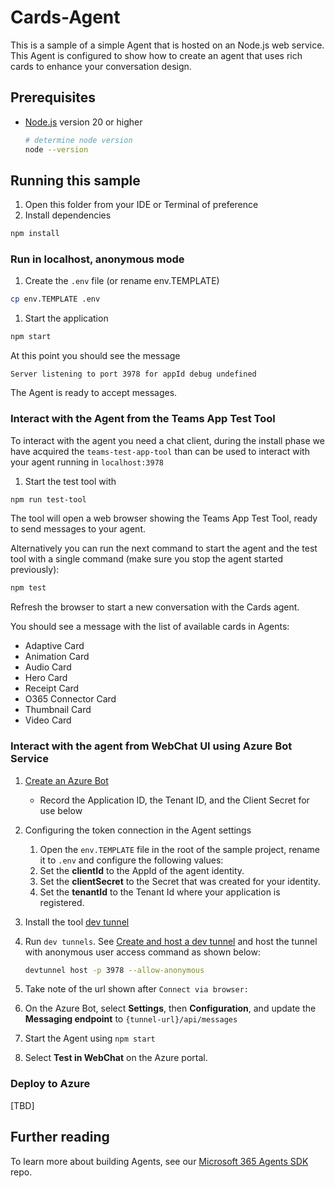 # Cards-Agent

This is a sample of a simple Agent that is hosted on an Node.js web service.  This Agent is configured to show how to create an agent that uses rich cards to enhance your conversation design.

## Prerequisites

- [Node.js](https://nodejs.org) version 20 or higher

    ```bash
    # determine node version
    node --version
    ```

## Running this sample

1. Open this folder from your IDE or Terminal of preference
1. Install dependencies

```bash
npm install
```

### Run in localhost, anonymous mode

1. Create the `.env` file (or rename env.TEMPLATE)

```bash
cp env.TEMPLATE .env
```

1. Start the application

```bash
npm start
```

At this point you should see the message 

```text
Server listening to port 3978 for appId debug undefined
```

The Agent is ready to accept messages.

### Interact with the Agent from the Teams App Test Tool

To interact with the agent you need a chat client, during the install phase we have acquired the `teams-test-app-tool` than can be used to interact with your agent running in `localhost:3978`

1. Start the test tool with 

```bash
npm run test-tool
```

The tool will open a web browser showing the Teams App Test Tool, ready to send messages to your agent.

Alternatively you can run the next command to start the agent and the test tool with a single command (make sure you stop the agent started previously):

```bash
npm test
```

Refresh the browser to start a new conversation with the Cards agent.

You should see a message with the list of available cards in Agents:
- Adaptive Card
- Animation Card
- Audio Card
- Hero Card
- Receipt Card
- O365 Connector Card
- Thumbnail Card
- Video Card

### Interact with the agent from WebChat UI using Azure Bot Service

1. [Create an Azure Bot](https://aka.ms/AgentsSDK-CreateBot)
   - Record the Application ID, the Tenant ID, and the Client Secret for use below
  
2. Configuring the token connection in the Agent settings
    1. Open the `env.TEMPLATE` file in the root of the sample project, rename it to `.env` and configure the following values:
      1. Set the **clientId** to the AppId of the agent identity.
      2. Set the **clientSecret** to the Secret that was created for your identity.
      3. Set the **tenantId** to the Tenant Id where your application is registered.

3. Install the tool [dev tunnel](https://learn.microsoft.com/en-us/azure/developer/dev-tunnels/get-started?tabs=windows)   
4. Run `dev tunnels`. See [Create and host a dev tunnel](https://learn.microsoft.com/en-us/azure/developer/dev-tunnels/get-started?tabs=windows) and host the tunnel with anonymous user access command as shown below:

   ```bash
   devtunnel host -p 3978 --allow-anonymous
   ```

5. Take note of the url shown after `Connect via browser:`

6. On the Azure Bot, select **Settings**, then **Configuration**, and update the **Messaging endpoint** to `{tunnel-url}/api/messages`

7. Start the Agent using `npm start`

8. Select **Test in WebChat** on the Azure portal.

### Deploy to Azure

[TBD]

## Further reading

To learn more about building  Agents, see our [Microsoft 365 Agents SDK](https://github.com/microsoft/agents) repo.
